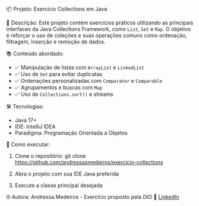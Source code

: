 📦 Projeto: Exercício Collections em Java

📌 Descrição:
Este projeto contém exercícios práticos utilizando as principais interfaces da Java Collections Framework, como `List`, `Set` e `Map`. O objetivo é reforçar o uso de coleções e suas operações comuns como ordenação, filtragem, inserção e remoção de dados.

📚 Conteúdo abordado:
- ✅ Manipulação de listas com `ArrayList` e `LinkedList`
- ✅ Uso de `Set` para evitar duplicatas
- ✅ Ordenações personalizadas com `Comparator` e `Comparable`
- ✅ Agrupamentos e buscas com `Map`
- ✅ Uso de `Collections.sort()` e streams

🛠️ Tecnologias:
- Java 17+
- IDE: IntelliJ IDEA
- Paradigma: Programação Orientada a Objetos

🚀 Como executar:
1. Clone o repositório:
   git clone https://github.com/andressasmedeiros/exercicio-collections

2. Abra o projeto com sua IDE Java preferida

3. Execute a classe principal desejada

🤓 Autora:
Andressa Medeiros - Exercício proposto pela DIO 
💼 [LinkedIn](https://www.linkedin.com/in/andressasmedeiros)

